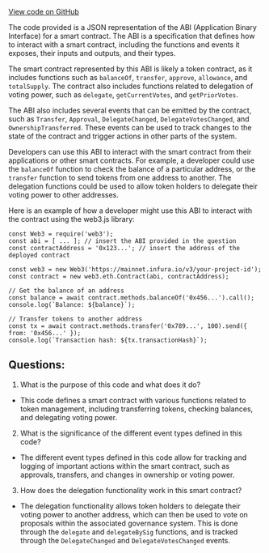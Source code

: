 [View code on GitHub](zoo-labs/zoo/blob/master/core/src/constants/abis/sushi.json)

The code provided is a JSON representation of the ABI (Application Binary Interface) for a smart contract. The ABI is a specification that defines how to interact with a smart contract, including the functions and events it exposes, their inputs and outputs, and their types. 

The smart contract represented by this ABI is likely a token contract, as it includes functions such as `balanceOf`, `transfer`, `approve`, `allowance`, and `totalSupply`. The contract also includes functions related to delegation of voting power, such as `delegate`, `getCurrentVotes`, and `getPriorVotes`. 

The ABI also includes several events that can be emitted by the contract, such as `Transfer`, `Approval`, `DelegateChanged`, `DelegateVotesChanged`, and `OwnershipTransferred`. These events can be used to track changes to the state of the contract and trigger actions in other parts of the system.

Developers can use this ABI to interact with the smart contract from their applications or other smart contracts. For example, a developer could use the `balanceOf` function to check the balance of a particular address, or the `transfer` function to send tokens from one address to another. The delegation functions could be used to allow token holders to delegate their voting power to other addresses.

Here is an example of how a developer might use this ABI to interact with the contract using the web3.js library:

```
const Web3 = require('web3');
const abi = [ ... ]; // insert the ABI provided in the question
const contractAddress = '0x123...'; // insert the address of the deployed contract

const web3 = new Web3('https://mainnet.infura.io/v3/your-project-id');
const contract = new web3.eth.Contract(abi, contractAddress);

// Get the balance of an address
const balance = await contract.methods.balanceOf('0x456...').call();
console.log(`Balance: ${balance}`);

// Transfer tokens to another address
const tx = await contract.methods.transfer('0x789...', 100).send({ from: '0x456...' });
console.log(`Transaction hash: ${tx.transactionHash}`);
```
## Questions: 
 1. What is the purpose of this code and what does it do?
- This code defines a smart contract with various functions related to token management, including transferring tokens, checking balances, and delegating voting power.

2. What is the significance of the different event types defined in this code?
- The different event types defined in this code allow for tracking and logging of important actions within the smart contract, such as approvals, transfers, and changes in ownership or voting power.

3. How does the delegation functionality work in this smart contract?
- The delegation functionality allows token holders to delegate their voting power to another address, which can then be used to vote on proposals within the associated governance system. This is done through the `delegate` and `delegateBySig` functions, and is tracked through the `DelegateChanged` and `DelegateVotesChanged` events.